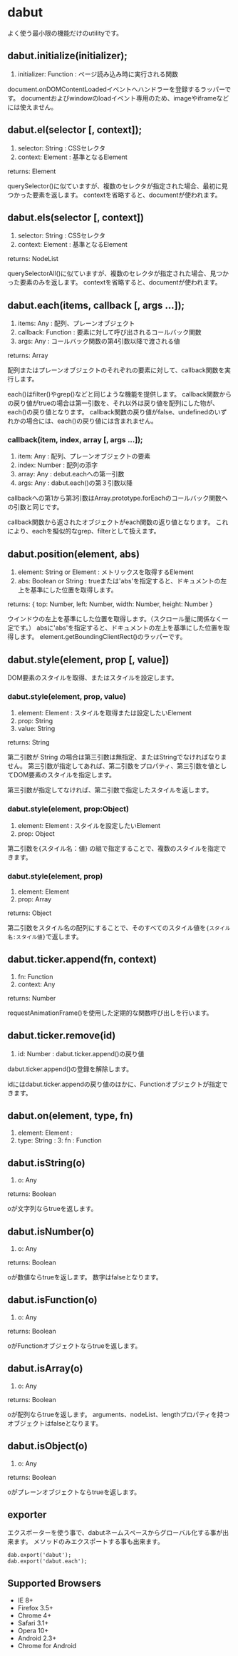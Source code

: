 # dabut

よく使う最小限の機能だけのutilityです。

## dabut.initialize(initializer);

1. initializer: Function : ページ読み込み時に実行される関数

document.onDOMContentLoadedイベントへハンドラーを登録するラッパーです。
documentおよびwindowのloadイベント専用のため、imageやiframeなどには使えません。

## dabut.el(selector [, context]);

1. selector: String : CSSセレクタ
2. context: Element : 基準となるElement

returns: Element

querySelector()に似ていますが、複数のセレクタが指定された場合、最初に見つかった要素を返します。
contextを省略すると、documentが使われます。

## dabut.els(selector [, context])

1. selector: String : CSSセレクタ
2. context: Element : 基準となるElement

returns: NodeList

querySelectorAll()に似ていますが、複数のセレクタが指定された場合、見つかった要素のみを返します。
contextを省略すると、documentが使われます。

## dabut.each(items, callback [, args ...]);

1. items: Any : 配列、プレーンオブジェクト
2. callback: Function : 要素に対して呼び出されるコールバック関数
3. args: Any : コールバック関数の第4引数以降で渡される値

returns: Array

配列またはプレーンオブジェクトのそれぞれの要素に対して、callback関数を実行します。

each()はfilter()やgrep()などと同じような機能を提供します。
callback関数からの戻り値がtrueの場合は第一引数を、それ以外は戻り値を配列にした物が、each()の戻り値となります。
callback関数の戻り値がfalse、undefinedのいずれかの場合には、each()の戻り値には含まれません。

### callback(item, index, array [, args ...]);

1. item: Any : 配列、プレーンオブジェクトの要素
2. index: Number : 配列の添字
3. array: Any : debut.eachへの第一引数
4. args: Any : dabut.each()の第３引数以降

callbackへの第1から第3引数はArray.prototype.forEachのコールバック関数への引数と同じです。

callback関数から返されたオブジェクトがeach関数の返り値となります。
これにより、eachを擬似的なgrep、filterとして扱えます。

## dabut.position(element, abs)

1. element: String or Element : メトリックスを取得するElement
2. abs: Boolean or String : trueまたは'abs'を指定すると、ドキュメントの左上を基準にした位置を取得します。

returns: { top: Number, left: Number, width: Number, height: Number }

ウインドウの左上を基準にした位置を取得します。（スクロール量に関係なく一定です。）
absに'abs'を指定すると、ドキュメントの左上を基準にした位置を取得します。
element.getBoundingClientRect()のラッパーです。

## dabut.style(element, prop [, value])

DOM要素のスタイルを取得、またはスタイルを設定します。

### dabut.style(element, prop, value)

1. element: Element : スタイルを取得または設定したいElement
2. prop: String
3. value: String

returns: String

第二引数が String の場合は第三引数は無指定、またはStringでなければなりません。
第三引数が指定してあれば、第二引数をプロパティ、第三引数を値としてDOM要素のスタイルを指定します。

第三引数が指定してなければ、第二引数で指定したスタイルを返します。

### dabut.style(element, prop:Object)

1. element: Element : スタイルを設定したいElement
2. prop: Object

第二引数を{スタイル名：値} の組で指定することで、複数のスタイルを指定できます。

### dabut.style(element, prop)

1. element: Element
2. prop: Array

returns: Object

第二引数をスタイル名の配列にすることで、そのすべてのスタイル値を``{スタイル名:スタイル値}``で返します。

## dabut.ticker.append(fn, context)

1. fn: Function
2. context: Any

returns: Number

requestAnimationFrame()を使用した定期的な関数呼び出しを行います。

## dabut.ticker.remove(id)

1. id: Number : dabut.ticker.append()の戻り値

dabut.ticker.append()の登録を解除します。

idにはdabut.ticker.appendの戻り値のほかに、Functionオブジェクトが指定できます。

## dabut.on(element, type, fn)

1. element: Element :
2. type: String :
3: fn : Function

## dabut.isString(o)

1. o: Any

returns: Boolean

oが文字列ならtrueを返します。

## dabut.isNumber(o)

1. o: Any

returns: Boolean

oが数値ならtrueを返します。
数字はfalseとなります。

## dabut.isFunction(o)

1. o: Any

returns: Boolean

oがFunctionオブジェクトならtrueを返します。

## dabut.isArray(o)

1. o: Any

returns: Boolean

oが配列ならtrueを返します。
arguments、nodeList、lengthプロパティを持つオブジェクトはfalseとなります。

## dabut.isObject(o)

1. o: Any

returns: Boolean

oがプレーンオブジェクトならtrueを返します。

## exporter

エクスポーターを使う事で、dabutネームスペースからグローバル化する事が出来ます。
メソッドのみエクスポートする事も出来ます。

```
dab.export('dabut');
dab.export('dabut.each');
```

## Supported Browsers

- IE 8+
- Firefox 3.5+
- Chrome 4+
- Safari 3.1+
- Opera 10+
- Android 2.3+
- Chrome for Android
